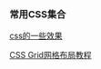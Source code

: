 ### 常用CSS集合


[css的一些效果](https://qishaoxuan.github.io/css_tricks/)

[CSS Grid网格布局教程](http://www.ruanyifeng.com/blog/2019/03/grid-layout-tutorial.html)